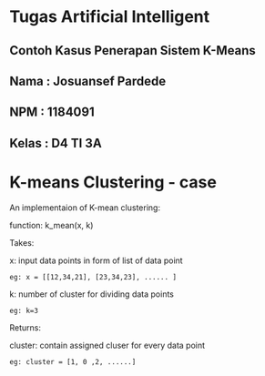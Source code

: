 # Tugas Artificial Intelligent
## Contoh Kasus Penerapan Sistem K-Means
## Nama  : Josuansef Pardede
## NPM   : 1184091
## Kelas : D4 TI 3A
#
# K-means Clustering - case

An implementaion of K-mean clustering:

function: k_mean(x, k)

Takes:

 x: input data points in form of list of data point
 
    eg: x = [[12,34,21], [23,34,23], ...... ]
    
 k: number of cluster for dividing data points
 
    eg: k=3
    
Returns:

 cluster: contain assigned cluser for every data point
 
    eg: cluster = [1, 0 ,2, ......]
